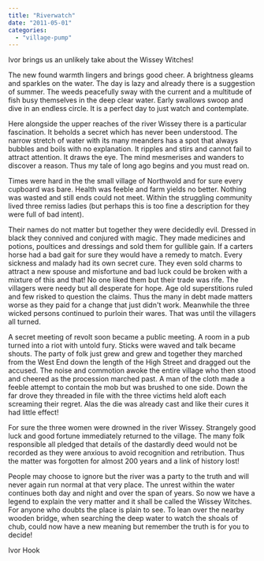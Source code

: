 ```yaml
---
title: "Riverwatch"
date: "2011-05-01"
categories: 
  - "village-pump"
---
```


Ivor brings us an unlikely take about the Wissey Witches!

The new found warmth lingers and brings good cheer. A brightness gleams and sparkles on the water. The day is lazy and already there is a suggestion of summer. The weeds peacefully sway with the current and a multitude of fish busy themselves in the deep clear water. Early swallows swoop and dive in an endless circle. It is a perfect day to just watch and contemplate.

Here alongside the upper reaches of the river Wissey there is a particular fascination. It beholds a secret which has never been understood. The narrow stretch of water with its many meanders has a spot that always bubbles and boils with no explanation. It ripples and stirs and cannot fail to attract attention. It draws the eye. The mind mesmerises and wanders to discover a reason. Thus my tale of long ago begins and you must read on.

Times were hard in the the small village of Northwold and for sure every cupboard was bare. Health was feeble and farm yields no better. Nothing was wasted and still ends could not meet. Within the struggling community lived three remiss ladies (but perhaps this is too fine a description for they were full of bad intent).

Their names do not matter but together they were decidedly evil. Dressed in black they connived and conjured with magic. They made medicines and potions, poultices and dressings and sold them for gullible gain. If a carters horse had a bad gait for sure they would have a remedy to match. Every sickness and malady had its own secret cure. They even sold charms to attract a new spouse and misfortune and bad luck could be broken with a mixture of this and that! No one liked them but their trade was rife. The villagers were needy but all desperate for hope. Age old superstitions ruled and few risked to question the claims. Thus the many in debt made matters worse as they paid for a change that just didn't work. Meanwhile the three wicked persons continued to purloin their wares. That was until the villagers all turned.

A secret meeting of revolt soon became a public meeting. A room in a pub turned into a riot with untold fury. Sticks were waved and talk became shouts. The party of folk just grew and grew and together they marched from the West End down the length of the High Street and dragged out the accused. The noise and commotion awoke the entire village who then stood and cheered as the procession marched past. A man of the cloth made a feeble attempt to contain the mob but was brushed to one side. Down the far drove they threaded in file with the three victims held aloft each screaming their regret. Alas the die was already cast and like their cures it had little effect!

For sure the three women were drowned in the river Wissey. Strangely good luck and good fortune immediately returned to the village. The many folk responsible all pledged that details of the dastardly deed would not be recorded as they were anxious to avoid recognition and retribution. Thus the matter was forgotten for almost 200 years and a link of history lost!

People may choose to ignore but the river was a party to the truth and will never again run normal at that very place. The unrest within the water continues both day and night and over the span of years. So now we have a legend to explain the very matter and it shall be called the Wissey Witches. For anyone who doubts the place is plain to see. To lean over the nearby wooden bridge, when searching the deep water to watch the shoals of chub, could now have a new meaning but remember the truth is for you to decide!

Ivor Hook
